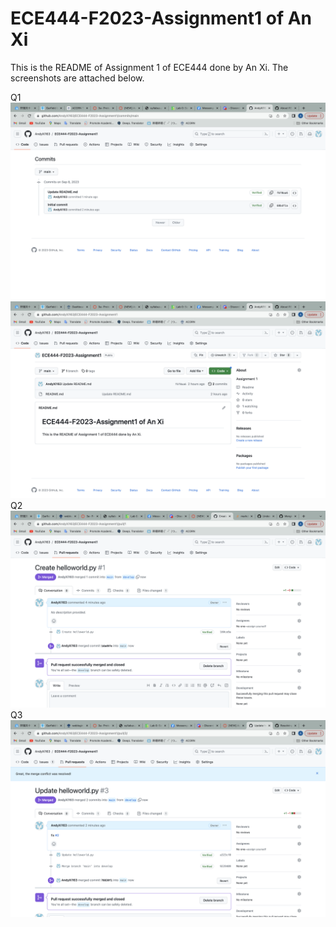 # ECE444-F2023-Assignment1 of An Xi
This is the README of Assignment 1 of ECE444 done by An Xi. The screenshots are attached below.

Q1
![alt text](https://github.com/AndyXi163/ECE444-F2023-Assignment1/blob/main/A1_1_1.png)
![alt text](https://github.com/AndyXi163/ECE444-F2023-Assignment1/blob/main/A1_1_2.png)
Q2
![alt text](https://github.com/AndyXi163/ECE444-F2023-Assignment1/blob/main/A1_2_1.png)
Q3
![alt text](https://github.com/AndyXi163/ECE444-F2023-Assignment1/blob/main/A1_3_1.png)
